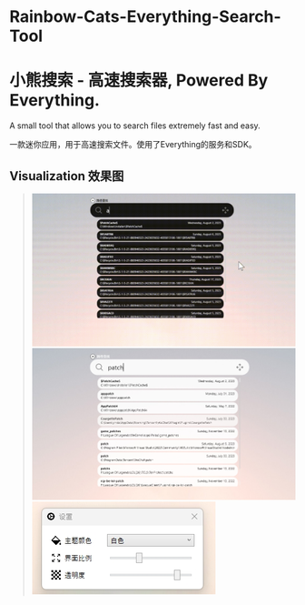 # Rainbow-Cats-Everything-Search-Tool
# 小熊搜索 - 高速搜索器, Powered By Everything.
A small tool that allows you to search files extremely fast and easy.

一款迷你应用，用于高速搜索文件。使用了Everything的服务和SDK。
  
## Visualization 效果图
>![Image](Visuals/1.gif)
>![Image](Visuals/2.jpg)
>![Image](Visuals/3.jpg)
